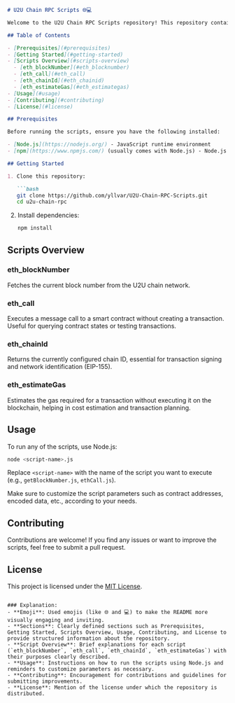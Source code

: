 ```markdown
# U2U Chain RPC Scripts 🌐💻

Welcome to the U2U Chain RPC Scripts repository! This repository contains JavaScript scripts to interact with the U2U chain network using RPC (Remote Procedure Call) methods. Whether you're querying block information, executing contract calls, fetching chain IDs, or estimating gas for transactions, these scripts demonstrate how to achieve these tasks programmatically.

## Table of Contents

- [Prerequisites](#prerequisites)
- [Getting Started](#getting-started)
- [Scripts Overview](#scripts-overview)
  - [eth_blockNumber](#eth_blocknumber)
  - [eth_call](#eth_call)
  - [eth_chainId](#eth_chainid)
  - [eth_estimateGas](#eth_estimategas)
- [Usage](#usage)
- [Contributing](#contributing)
- [License](#license)

## Prerequisites

Before running the scripts, ensure you have the following installed:

- [Node.js](https://nodejs.org/) - JavaScript runtime environment
- [npm](https://www.npmjs.com/) (usually comes with Node.js) - Node.js package manager

## Getting Started

1. Clone this repository:

   ```bash
   git clone https://github.com/yllvar/U2U-Chain-RPC-Scripts.git
   cd u2u-chain-rpc
   ```

2. Install dependencies:

   ```bash
   npm install
   ```

## Scripts Overview

### eth_blockNumber

Fetches the current block number from the U2U chain network.

### eth_call

Executes a message call to a smart contract without creating a transaction. Useful for querying contract states or testing transactions.

### eth_chainId

Returns the currently configured chain ID, essential for transaction signing and network identification (EIP-155).

### eth_estimateGas

Estimates the gas required for a transaction without executing it on the blockchain, helping in cost estimation and transaction planning.

## Usage

To run any of the scripts, use Node.js:

```bash
node <script-name>.js
```

Replace `<script-name>` with the name of the script you want to execute (e.g., `getBlockNumber.js`, `ethCall.js`).

Make sure to customize the script parameters such as contract addresses, encoded data, etc., according to your needs.

## Contributing

Contributions are welcome! If you find any issues or want to improve the scripts, feel free to submit a pull request.

## License

This project is licensed under the [MIT License](LICENSE).
```

### Explanation:
- **Emoji**: Used emojis (like 🌐 and 💻) to make the README more visually engaging and inviting.
- **Sections**: Clearly defined sections such as Prerequisites, Getting Started, Scripts Overview, Usage, Contributing, and License to provide structured information about the repository.
- **Script Overview**: Brief explanations for each script (`eth_blockNumber`, `eth_call`, `eth_chainId`, `eth_estimateGas`) with their purposes clearly described.
- **Usage**: Instructions on how to run the scripts using Node.js and reminders to customize parameters as necessary.
- **Contributing**: Encouragement for contributions and guidelines for submitting improvements.
- **License**: Mention of the license under which the repository is distributed.
